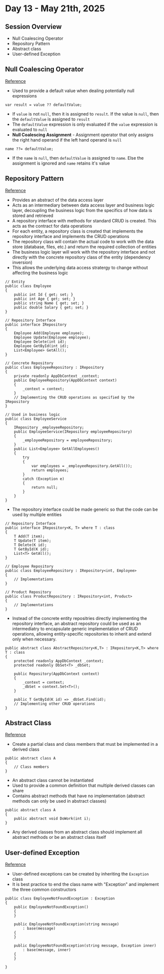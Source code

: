 # Day 13 - May 21th, 2025
## Session Overview
- Null Coalescing Operator
- Repository Pattern
- Abstract class
- User-defined Exception

## Null Coalescing Operator
[Reference](https://learn.microsoft.com/en-us/dotnet/csharp/language-reference/operators/null-coalescing-operator)
- Used to provide a default value when dealing potentially null expressions
```
var result = value ?? defaultValue;
```
- If `value` is not `null`, then it is assigned to `result`. If the value is `null`, then the `defaultValue` is assigned to `result`
- The `defaultValue` expression is only evaluated if the `value` expression is evaluated to `null`
- **Null Coalescing Assignment** - Assignment operator that only assigns the right hand operand if the left hand operand is `null`
```
name ??= defaultValue;
```
- If the `name` is `null`, then `defaultValue` is assigned to `name`. Else the assignment is ignored and `name` retains it's value

## Repository Pattern
[Reference](https://learn.microsoft.com/en-us/aspnet/mvc/overview/older-versions/getting-started-with-ef-5-using-mvc-4/implementing-the-repository-and-unit-of-work-patterns-in-an-asp-net-mvc-application)
- Provides an abstract of the data access layer
- Acts as an intermediary between data access layer and business logic layer, decoupling the business logic from the specifics of how data is stored and retrieved
- A repository interface with methods for standard CRUD is created. This acts as the contract for data operations
- For each entity, a repository class is created that implements the repository interface and implements the CRUD operations
- The repository class will contain the actual code to work with the data store (database, files, etc.) and return the required collection of entities
- The business logic layer will work with the repository interface and not directly with the concrete repository class of the entity (dependency inversion)
- This allows the underlying data access stratergy to change without affecting the business logic
```
// Entity
public class Employee
{
    public int Id { get; set; }
    public int Age { get; set; }
    public string Name { get; set; }
    public double Salary { get; set; }
}

// Repository Interface
public interface IRepository
{
    Employee Add(Employee employee);
    Employee Update(Employee employee);
    Employee Delete(int id);
    Employee GetById(int id);
    List<Employee> GetAll();
}

// Concrete Repository
public class EmployeeRepository : IRepository
{
    private readonly AppDbContext _context;
    public EmployeeRepository(AppDbContext context)
    {
        _context = context;
    }
    // Implementing the CRUD operations as specified by the IRepository
}

// Used in business logic
public class EmployeeService
{
    IRepository _employeeRepository;
    public EmployeeService(IRepository employeeRepository)
    {
        _employeeRepository = employeeRepository;
    }
    public List<Employee> GetAllEmployees()
    {
        try
        {
            var employees = _employeeRepository.GetAll());
            return employees;
        }
        catch (Exception e)
        {
            return null;
        }
    }
}
```
- The repository interface could be made generic so that the code can be used by multiple entities
```
// Repository Interface
public interface IRepository<K, T> where T : class
{
    T Add(T item);
    T Update(T item);
    T Delete(K id);
    T GetById(K id);
    List<T> GetAll();
}

// Employee Repository
public class EmployeeRepository : IRepository<int, Employee>
{
    // Implementations
}

// Product Repository
public class ProductRepository : IRepository<int, Product>
{
    // Implementations
}
```
- Instead of the concrete entity repositries directly implementing the repository interface, an abstract repository could be used as an intermediatry to encapsulate generic implementation of CRUD operations, allowing entity-specific repositories to inherit and extend only when necessary.
```
public abstract class AbstractRepository<K,T> : IRepository<K,T> where T : class
{
    protected readonly AppDbContext _context;
    protected readonly DbSet<T> _dbSet;

    public Repository(AppDbContext context)
    {
        _context = context;
        _dbSet = context.Set<T>();
    }

    public T GetById(K id) => _dbSet.Find(id);
    // Implementing other CRUD operations
}
```
## Abstract Class
[Reference](https://learn.microsoft.com/en-us/dotnet/csharp/programming-guide/classes-and-structs/abstract-and-sealed-classes-and-class-members)
- Create a partial class and class members that must be implemented in a derived class
```
public abstract class A
{
    // Class members
}
```
- An abstract class cannot be instantiated
- Used to provide a common definition that multiple derived classes can share
- Contains abstract methods that have no implementation (abstract methods can only be used in abstract classes)
```
public abstract class A
{
    public abstract void DoWork(int i);
}
```
- Any derived classes from an abstract class should implement all abstract methods or be an abstract class itself

## User-defined Exception
[Reference](https://learn.microsoft.com/en-us/dotnet/standard/exceptions/how-to-create-user-defined-exceptions)
- User-defined exceptions can be created by inheriting the `Exception` class
- It is best practice to end the class name with "Exception" and implement the three common constructors
```
public class EmployeeNotFoundException : Exception
{
    public EmployeeNotFoundException()
    {
    }
    
    public EmployeeNotFoundException(string message)
        : base(message)
    {
    }

    public EmployeeNotFoundException(string message, Exception inner)
        : base(message, inner)
    {
    }
    
}
```
